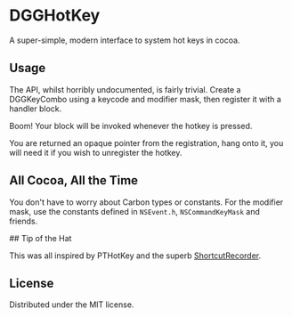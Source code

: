# DGGHotKey

A super-simple, modern interface to system hot keys in cocoa.

## Usage

The API, whilst horribly undocumented, is fairly trivial. Create a DGGKeyCombo using a keycode and modifier mask, then register it with a handler block.

Boom! Your block will be invoked whenever the hotkey is pressed.

You are returned an opaque pointer from the registration, hang onto it, you will need it if you wish to unregister the hotkey.

## All Cocoa, All the Time

You don't have to worry about Carbon types or constants. For the modifier mask, use the constants defined in `NSEvent.h`, `NSCommandKeyMask` and friends. 

## Tip of the Hat

This was all inspired by PTHotKey and the superb [ShortcutRecorder](http://code.google.com/p/shortcutrecorder/).

## License

Distributed under the MIT license.
